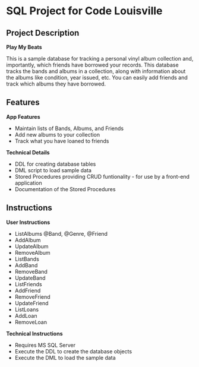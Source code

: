 # SQL Project for Code Louisville

## Project Description

**Play My Beats**

This is a sample database for tracking a personal vinyl album collection and, importantly, which friends have borrowed your records. This database tracks the bands and albums in a collection, along with information about the albums like condition, year issued, etc. You can easily add friends and track which albums they have borrowed.

## Features

**App Features**

- Maintain lists of Bands, Albums, and Friends
- Add new albums to your collection
- Track what you have loaned to friends


**Technical Details**

- DDL for creating database tables 
- DML script to load sample data
- Stored Procedures providing CRUD funtionality - for use by a front-end application
- Documentation of the Stored Procedures

## Instructions
**User Instructions**
- ListAlbums @Band, @Genre, @Friend
- AddAlbum
- UpdateAlbum
- RemoveAlbum
- ListBands
- AddBand
- RemoveBand
- UpdateBand
- ListFriends
- AddFriend
- RemoveFriend
- UpdateFriend
- ListLoans
- AddLoan
- RemoveLoan


**Technical Instructions**

- Requires MS SQL Server
- Execute the DDL to create the database objects
- Execute the DML to load the sample data

